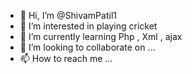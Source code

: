 - 👋 Hi, I’m @ShivamPatil1
- 👀 I’m interested in playing cricket
- 🌱 I’m currently learning  Php , Xml , ajax
- 💞️ I’m looking to collaborate on ...
- 📫 How to reach me ...

<!---
ShivamPatil1/ShivamPatil1 is a ✨ special ✨ repository because its `README.md` (this file) appears on your GitHub profile.
You can click the Preview link to take a look at your changes.
--->

